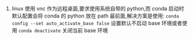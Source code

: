 1. linux 使用 vnc 作为远程桌面,要求使用系统自带的 python,而 conda 启动时默认配置会将 conda 的 python 放在 path 最前面,解决方案是使用: `conda config --set auto_activate_base false`  设置默认不启动 base 环境或者使用 `conda deactivate` 关闭当前 base 环境